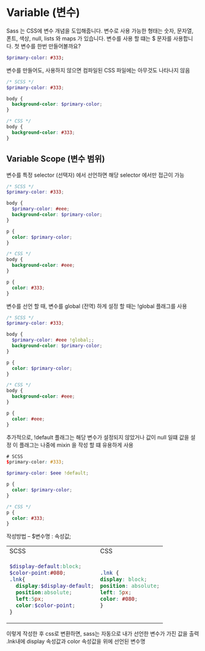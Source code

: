 # Variable (변수)

Sass 는 CSS에 변수 개념을 도입해줍니다.
변수로 사용 가능한 형태는 숫자, 문자열, 폰트, 색상, null, lists 와 maps 가 있습니다.
변수를 사용 할 떄는 $ 문자를 사용합니다. 첫 변수를 한번 만들어볼까요?

```sass
$primary-color: #333;
```

변수를 만들어도, 사용하지 않으면 컴파일된 CSS 파일에는 아무것도 나타나지 않음

```scss
/* SCSS */
$primary-color: #333;

body {
  background-color: $primary-color;
}
```

```css
/* CSS */
body {
  background-color: #333;
}
```

## Variable Scope (변수 범위)

변수를 특정 selector (선택자) 에서 선언하면 해당 selector 에서만 접근이 가능

```scss
/* SCSS */
$primary-color: #333;

body {
  $primary-color: #eee;
  background-color: $primary-color;
}

p {
  color: $primary-color;
}
```

```css
/* CSS */
body {
  background-color: #eee;
}

p {
  color: #333;
}
```

변수를 선언 할 때, 변수를 global (전역) 하게 설정 할 때는 !global 플래그를 사용

```scss
/* SCSS */
$primary-color: #333;

body {
  $primary-color: #eee !global;;
  background-color: $primary-color;
}

p {
  color: $primary-color;
}
```

```css
/* CSS */
body {
  background-color: #eee;
}

p {
  color: #eee;
}
```

추가적으로, !default 플래그는 해당 변수가 설정되지 않았거나 값이 null 일떄 값을 설정
이 플래그는 나중에 mixin 을 작성 할 떄 유용하게 사용

```scss
# SCSS
$primary-color: #333;

$primary-color: $eee !default;

p {
  color: $primary-color;
}
```

```css
/* CSS */
p {
  color: #333;
}
```

작성방법 – $변수명 : 속성값;
<table>
<tr><td>SCSS</td><td>CSS</td></tr>
<tr><td>

```scss
$display-default:block;
$color-point:#080;
.lnk{
  display:$display-default;
  position:absolute;
  left:5px;
  color:$color-point;
}
```

</td><td>

```css
.lnk {
display: block;
position: absolute;
left: 5px;
color: #080;
}
```

</td></tr>
</table>

이렇게 작성한 후 css로 변환하면, sass는 자동으로 내가 선언한 변수가 가진 값을 출력
.lnk내에 display 속성값과 color 속성값을 위에 선언된 변수명